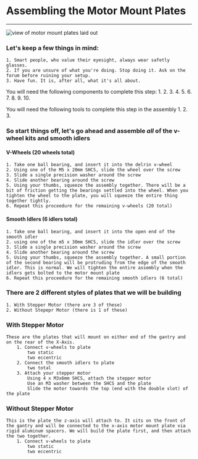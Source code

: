 # Assembling the Motor Mount Plates
***
![view of motor mount plates laid out]()

### Let's keep a few things in mind:
	1. Smart people, who value their eyesight, always wear safetly glasses.
	2. If you are unsure of what you're doing. Stop doing it. Ask on the forum before ruining your setup.
	3. Have fun. It is, after all, what it's all about. 


You will need the following components to complete this step:
	1. 
	2. 
	3. 
	4. 
	5. 
	6. 
	7. 
	8. 
	9. 
	10.

You will need the following tools to complete this step in the assembly
	1. 
	2. 
	3. 


### So start things off, let's go ahead and assemble *all* of the v-wheel kits and smooth idlers
	
#### V-Wheels (20 wheels total)
	1. Take one ball bearing, and insert it into the delrin v-wheel
	2. Using one of the M5 x 20mm SHCS, slide the wheel over the screw
	3. Slide a single precision washer around the screw
	4. Slide another bearing around the screw
	5. Using your thumbs, squeeze the assembly together. There will be a bit of friction getting the bearings settled into the wheel. When you tighten the wheel to the plate, you will squeeze the entire thing together tightly.
	6. Repeat this proceedure for the remaining v-wheels (20 total)

#### Smooth Idlers (6 idlers total)
	1. Take one ball bearing, and insert it into the open end of the smooth idler
	2. using one of the m5 x 30mm SHCS, slide the idler over the screw
	3. Slide a single precision washer around the screw
	4. Slide another bearing around the screw
	5. Using your thumbs, squeeze the assembly together. A small portion of the second bearing will be protruding from the edge of the smooth idler. This is normal. We will tighten the entire assembly when the idlers gets bolted to the motor mount plate
	6. Repeat this proceedure for the remaining smooth idlers (6 total)

### There are 2 different styles of plates that we will be building

	1. With Stepper Motor (there are 3 of these)
	2. Without Stepepr Motor (there is 1 of these)

### With Stepper Motor
	These are the plates that will mount on either end of the gantry and on the rear of the X-Axis.
		1. Connect v-wheels to plate
			two static
			two eccentric
		2. Connect the smooth idlers to plate
			two total
		3. Attach your stepper motor
			Using 4 x M3x6mm SHCS, attach the stepper motor
			Use an M3 washer between the SHCS and the plate
			Slide the motor towards the top (end with the double slot) of the plate

### Without Stepper Motor
	This is the plate the z-axis will attach to. It sits on the front of the gantry and will be connected to the x-axis motor mount plate via rigid aluminum spacers. We will build the plate first, and then attach the two together.
		1. Connect v-wheels to plate
			two static
			two eccentric


